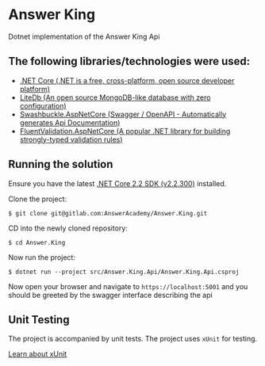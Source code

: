 # Answer King
Dotnet implementation of the Answer King Api

## The following libraries/technologies were used:
* [.NET Core (.NET is a free, cross-platform, open source developer platform)](https://dot.net)
* [LiteDb (An open source MongoDB-like database with zero configuration)](https://www.litedb.org/)
* [Swashbuckle.AspNetCore (Swagger / OpenAPI - Automatically generates Api Documentation)](https://github.com/domaindrivendev/Swashbuckle.AspNetCore)
* [FluentValidation.AspNetCore (A popular .NET library for building strongly-typed validation rules)](https://fluentvalidation.net/)

## Running the solution

Ensure you have the latest [.NET Core 2.2 SDK (v2.2.300)](https://www.microsoft.com/net/download/) installed.

Clone the project:

`$ git clone git@gitlab.com:AnswerAcademy/Answer.King.git`

CD into the newly cloned repository:

`$ cd Answer.King`

Now run the project:

`$ dotnet run --project src/Answer.King.Api/Answer.King.Api.csproj`

Now open your browser and navigate to `https://localhost:5001` and you should be greeted by the swagger interface describing the api


## Unit Testing

The project is accompanied by unit tests. The project uses `xUnit` for testing.

[Learn about xUnit](https://xunit.github.io/)
